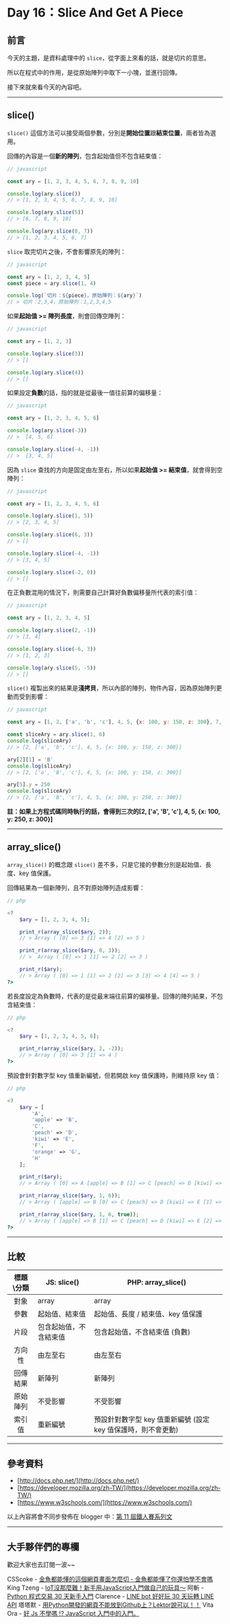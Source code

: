 # Day 16：Slice And Get A Piece

## 前言

今天的主題，是資料處理中的 `slice`，從字面上來看的話，就是切片的意思。

所以在程式中的作用，是從原始陣列中取下一小塊，並進行回傳。

接下來就來看今天的內容吧。

----

## slice()

`slice()` 這個方法可以接受兩個參數，分別是**開始位置**跟**結束位置**，兩者皆為選用。

回傳的內容是一個**新的陣列**，包含起始值但不包含結束值：

```javascript
// javascript

const ary = [1, 2, 3, 4, 5, 6, 7, 8, 9, 10]

console.log(ary.slice())
// > [1, 2, 3, 4, 5, 6, 7, 8, 9, 10]

console.log(ary.slice(5))
// > [6, 7, 8, 9, 10]

console.log(ary.slice(0, 7))
// > [1, 2, 3, 4, 5, 6, 7]
```


`slice` 取完切片之後，不會影響原先的陣列：

```javascript
// javascript

const ary = [1, 2, 3, 4, 5]
const piece = ary.slice(1, 4)

console.log(`切片：${piece}，原始陣列：${ary}`)
// > 切片：2,3,4，原始陣列：1,2,3,4,5
```

如果**起始值 >= 陣列長度**，則會回傳空陣列：

```javascript
// javascript

const ary = [1, 2, 3]

console.log(ary.slice(3))
// > []

console.log(ary.slice(4))
// > []
```

如果設定**負數**的話，指的就是從最後一值往前算的偏移量：

```javascript
// javascript

const ary = [1, 2, 3, 4, 5, 6]

console.log(ary.slice(-3))
// >  [4, 5, 6]

console.log(ary.slice(-4, -1))
// >  [3, 4, 5]
```

因為 `slice` 查找的方向是固定由左至右，所以如果**起始值 >= 結束值**，就會得到空陣列：

```javascript
// javascript

const ary = [1, 2, 3, 4, 5, 6]

console.log(ary.slice(1, 5))
// > [2, 3, 4, 5]

console.log(ary.slice(6, 3))
// > []

console.log(ary.slice(-4, -1))
// > [3, 4, 5]

console.log(ary.slice(-2, 0))
// > []
```

在正負數混用的情況下，則需要自己計算好負數偏移量所代表的索引值：

```javascript
// javascript

const ary = [1, 2, 3, 4, 5]

console.log(ary.slice(2, -1))
// > [3, 4]

console.log(ary.slice(-6, 3))
// > [1, 2, 3]

console.log(ary.slice(5, -5))
// > []
```

`slice()` 複製出來的結果是**淺拷貝**，所以內部的陣列、物件內容，因為原始陣列更動而受到影響：

```javascript
// javascript

const ary = [1, 2, ['a', 'b', 'c'], 4, 5, {x: 100, y: 150, z: 300}, 7, 8, 9]

const sliceAry = ary.slice(1, 6)
console.log(sliceAry)
// > [2, ['a', 'b', 'c'], 4, 5, {x: 100, y: 150, z: 300}]

ary[2][1] = 'B'
console.log(sliceAry)
// > [2, ['a', 'B', 'c'], 4, 5, {x: 100, y: 150, z: 300}]

ary[5].y = 250
console.log(sliceAry)
// > [2, ['a', 'B', 'c'], 4, 5, {x: 100, y: 250, z: 300}]
```

**註：如果上方程式碼同時執行的話，會得到三次的[2, ['a', 'B', 'c'], 4, 5, {x: 100, y: 250, z: 300}]**

----

## array_slice()

`array_slice()` 的概念跟 `slice()` 差不多，只是它接的參數分別是起始值、長度、key 值保護。

回傳結果為一個新陣列，且不對原始陣列造成影響：

```php
// php

<?
    $ary = [1, 2, 3, 4, 5];

    print_r(array_slice($ary, 2));
    // > Array ( [0] => 3 [1] => 4 [2] => 5 )

    print_r(array_slice($ary, 0, 3));
    // >  Array ( [0] => 1 [1] => 2 [2] => 3 )

    print_r($ary);
    // > Array ( [0] => 1 [1] => 2 [2] => 3 [3] => 4 [4] => 5 )
?>
```

若長度設定為負數時，代表的是從最末端往前算的偏移量。回傳的陣列結果，不包含結束值：

```php
// php

<?
    $ary = [1, 2, 3, 4, 5, 6];

    print_r(array_slice($ary, 2, -2));
    // > Array ( [0] => 3 [1] => 4 )
?>
```

預設會針對數字型 key 值重新編號，但若開啟 key 值保護時，則維持原 key 值：

```php
// php

<?
    $ary = [
        'A',
        'apple' => 'B',
        'C',
        'peach' => 'D',
        'kiwi' => 'E',
        'F',
        'orange' => 'G',
        'H'
    ];

    print_r($ary);
    // > Array ( [0] => A [apple] => B [1] => C [peach] => D [kiwi] => E [2] => F [orange] => G [3] => H )

    print_r(array_slice($ary, 1, 6));
    // > Array ( [apple] => B [0] => C [peach] => D [kiwi] => E [1] => F [orange] => G )

    print_r(array_slice($ary, 1, 6, true));
    // > Array ( [apple] => B [1] => C [peach] => D [kiwi] => E [2] => F [orange] => G )
?>
```

----

## 比較

|標題\分類|JS: slice()|PHP: array_slice()|
|:----:|----|----|
|對象|array|array|
|參數|起始值、結束值|起始值、長度 / 結束值、key 值保護|
|片段|包含起始值，不含結束值|包含起始值，不含結束值 (負數)|
|方向性|由左至右|由左至右|
|回傳結果|新陣列|新陣列|
|原始陣列|不受影響|不受影響|
|索引值|重新編號|預設針對數字型 key 值重新編號 (設定 key 值保護時，則不會更動)|



---

## 參考資料

- [http://docs.php.net/](http://docs.php.net/)
- [https://developer.mozilla.org/zh-TW/](https://developer.mozilla.org/zh-TW/)
- [https://www.w3schools.com/](https://www.w3schools.com/)

以上內容將會不同步發佈在 blogger 中：[第 11 屆鐵人賽系列文](https://blog.hinahina.tw/search/label/2020%20%E9%90%B5%E4%BA%BA%E8%B3%BD)

----

## 大手夥伴們的專欄

歡迎大家也去訂閱一波~~

CSScoke - [金魚都能懂的這個網頁畫面怎麼切 - 金魚都能懂了你還怕學不會嗎](https://ithelp.ithome.com.tw/users/20112550/ironman/2623)
King Tzeng - [IoT沒那麼難！新手用JavaScript入門做自己的玩具～](https://ithelp.ithome.com.tw/users/20103130/ironman/2125)
阿斬 - [Python 程式交易 30 天新手入門](https://ithelp.ithome.com.tw/users/20120536/ironman/2571)
Clarence - [LINE bot 好好玩 30 天玩轉 LINE API](https://ithelp.ithome.com.tw/users/20117701/ironman/2634)
塔塔默 - [用Python開發的網頁不能放到Github上？Lektor說可以！！](https://ithelp.ithome.com.tw/users/20112552/ironman/2735)
Vita Ora - [好 Js 不學嗎 !? JavaScript 入門中的入門。](https://ithelp.ithome.com.tw/users/20112656/ironman/2782)